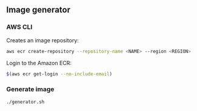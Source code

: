## Image generator

### AWS CLI

Creates an image repository:


```bash
aws ecr create-repository --repository-name <NAME> --region <REGION>
```

Login to the Amazon ECR:

```bash
$(aws ecr get-login --no-include-email)
```

### Generate image

```bash
./generator.sh
```
